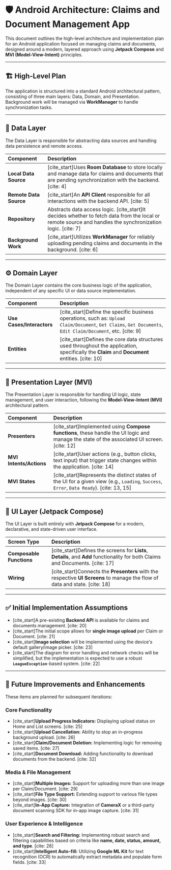 # 🛡️ Android Architecture: Claims and Document Management App

This document outlines the high-level architecture and implementation plan for an Android application focused on managing claims and documents, designed around a modern, layered approach using **Jetpack Compose** and **MVI (Model-View-Intent)** principles.

---

## 🏗️ High-Level Plan

The application is structured into a standard Android architectural pattern, consisting of three main layers: Data, Domain, and Presentation. Background work will be managed via **WorkManager** to handle synchronization tasks.

---

## 💾 Data Layer

The Data Layer is responsible for abstracting data sources and handling data persistence and remote access.

| Component | Description |
| :--- | :--- |
| **Local Data Source** | [cite_start]Uses **Room Database** to store locally and manage data for claims and documents that are pending synchronization with the backend. [cite: 4] |
| **Remote Data Source** | [cite_start]An **API Client** responsible for all interactions with the backend API. [cite: 5] |
| **Repository** | Abstracts data access logic. [cite_start]It decides whether to fetch data from the local or remote source and handles the synchronization logic. [cite: 7] |
| **Background Work** | [cite_start]Utilizes **WorkManager** for reliably uploading pending claims and documents in the background. [cite: 6] |

---

## ⚙️ Domain Layer

The Domain Layer contains the core business logic of the application, independent of any specific UI or data source implementation.

| Component | Description |
| :--- | :--- |
| **Use Cases/Interactors** | [cite_start]Define the specific business operations, such as: `Upload Claim/Document`, `Get Claims`, `Get Documents`, `Edit Claim/Document`, etc. [cite: 9] |
| **Entities** | [cite_start]Defines the core data structures used throughout the application, specifically the **Claim** and **Document** entities. [cite: 10] |

---

## 🎨 Presentation Layer (MVI)

The Presentation Layer is responsible for handling UI logic, state management, and user interaction, following the **Model-View-Intent (MVI)** architectural pattern.

| Component | Description |
| :--- | :--- |
| **Presenters** | [cite_start]Implemented using **Compose functions**, these handle the UI logic and manage the state of the associated UI screen. [cite: 12] |
| **MVI Intents/Actions** | [cite_start]User actions (e.g., button clicks, text input) that trigger state changes within the application. [cite: 14] |
| **MVI States** | [cite_start]Represents the distinct states of the UI for a given view (e.g., `Loading`, `Success`, `Error`, `Data Ready`). [cite: 13, 15] |

---

## 📱 UI Layer (Jetpack Compose)

The UI Layer is built entirely with **Jetpack Compose** for a modern, declarative, and state-driven user interface.

| Screen Type | Description |
| :--- | :--- |
| **Composable Functions** | [cite_start]Defines the screens for **Lists**, **Details**, and **Add** functionality for both Claims and Documents. [cite: 17] |
| **Wiring** | [cite_start]Connects the **Presenters** with the respective **UI Screens** to manage the flow of data and state. [cite: 18] |

---

## ✅ Initial Implementation Assumptions

* [cite_start]A pre-existing **Backend API** is available for claims and documents management. [cite: 20]
* [cite_start]The initial scope allows for **single image upload** per Claim or Document. [cite: 21]
* [cite_start]**Image selection** will be implemented using the device's default gallery/image picker. [cite: 23]
* [cite_start]The diagram for error handling and network checks will be simplified, but the implementation is expected to use a robust **`LeagueException`**-based system. [cite: 22]

---

## 🚀 Future Improvements and Enhancements

These items are planned for subsequent iterations:

### Core Functionality
* [cite_start]**Upload Progress Indicators:** Displaying upload status on Home and List screens. [cite: 25]
* [cite_start]**Upload Cancellation:** Ability to stop an in-progress background upload. [cite: 26]
* [cite_start]**Claim/Document Deletion:** Implementing logic for removing saved items. [cite: 27]
* [cite_start]**Document Download:** Adding functionality to download documents from the backend. [cite: 32]

### Media & File Management
* [cite_start]**Multiple Images:** Support for uploading more than one image per Claim/Document. [cite: 29]
* [cite_start]**File Type Support:** Extending support to various file types beyond images. [cite: 30]
* [cite_start]**In-App Capture:** Integration of **CameraX** or a third-party document scanning SDK for in-app image capture. [cite: 31]

### User Experience & Intelligence
* [cite_start]**Search and Filtering:** Implementing robust search and filtering capabilities based on criteria like **name, date, status, amount, and type**. [cite: 28]
* [cite_start]**Intelligent Auto-fill:** Utilizing **Google ML Kit** for text recognition (OCR) to automatically extract metadata and populate form fields. [cite: 33]
